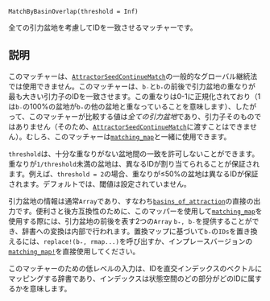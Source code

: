 ```
MatchByBasinOverlap(threshold = Inf)
```

全ての引力盆地を考慮してIDを一致させるマッチャーです。

## 説明

このマッチャーは、[`AttractorSeedContinueMatch`](@ref)の一般的なグローバル継続法では使用できません。このマッチャーは、`b₋`と`b₊`の前後で引力盆地の重なりが最も大きい引力子のIDを一致させます。この重なりは0-1に正規化されており（1は`b₋`の100%の盆地が`b₊`の他の盆地と重なっていることを意味します）、したがって、このマッチャーが比較する値は*全ての引力盆地*であり、引力子そのものではありません（そのため、[`AttractorSeedContinueMatch`](@ref)に渡すことはできません）。むしろ、このマッチャーは[`matching_map`](@ref)と一緒に使用できます。

`threshold`は、十分な重なりがない盆地間の一致を許可しないことができます。重なりが`1/threshold`未満の盆地は、異なるIDが割り当てられることが保証されます。例えば、`threshold = 2`の場合、重なりが≤50%の盆地は異なるIDが保証されます。デフォルトでは、閾値は設定されていません。

引力盆地の情報は通常`Array`であり、すなわち[`basins_of_attraction`](@ref)の直接の出力です。便利さと後方互換性のために、このマッパーを使用して[`matching_map`](@ref)を使用する際には、引力盆地の前後を表す2つの`Array` `b₊, b₋`を提供することができ、辞書への変換は内部で行われます。置換マップに基づいて`b₊`の`IDs`を置き換えるには、`replace!(b₊, rmap...)`を呼び出すか、インプレースバージョンの[`matching_map!`](@ref)を直接使用してください。

このマッチャーのための低レベルの入力は、IDを直交インデックスのベクトルにマッピングする辞書であり、インデックスは状態空間のどの部分がどのIDに属するかを意味します。
